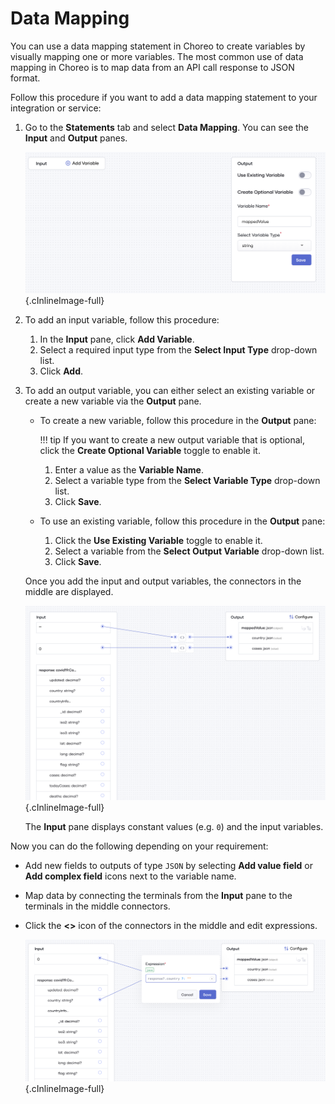 # Data Mapping

You can use a data mapping statement in Choreo to create variables by visually mapping one or more variables.  The most common use of data mapping in Choreo is to map data from an API call response to JSON format. 

Follow this procedure if you want to add a data mapping statement to your integration or service:

1. Go to the **Statements** tab and select **Data Mapping**. You can see the **Input** and **Output** panes.

     ![Data mapping input output windows](../assets/img/references/datamapping/input-output-windows.png){.cInlineImage-full}
   
2. To add an input variable, follow this procedure:

    1. In the **Input** pane, click **Add Variable**.
    2. Select a required input type from the **Select Input Type** drop-down list.
    3. Click **Add**.

3. To add an output variable, you can either select an existing variable or create a new variable via the **Output** pane. 

    - To create a new variable, follow this procedure in the **Output** pane: 

        !!! tip
            If you want to create a new output variable that is optional, click the **Create Optional Variable** toggle to enable it.
            
         1. Enter a value as the **Variable Name**.
         2. Select a variable type from the **Select Variable Type** drop-down list.
         3. Click **Save**.

    - To use an existing variable, follow this procedure in the **Output** pane:         
         1. Click the **Use Existing Variable** toggle to enable it.
         2. Select a variable from the **Select Output Variable** drop-down list.
         3. Click **Save**.
  

   Once you add the input and output variables, the connectors in the middle are displayed.

   ![Data mapping connections](../assets/img/references/datamapping/data-mapping-connections.png){.cInlineImage-full}
   
   The **Input** pane displays constant values (e.g. `0`) and the input variables.
 
Now you can do the following depending on your requirement:

- Add new fields to outputs of type `JSON` by selecting **Add value field** or **Add complex field** icons next to the variable name.

- Map data by connecting the terminals from the **Input** pane to the terminals in the middle connectors. 

- Click the **<>** icon of the connectors in the middle and edit expressions.

     ![Data mapping update expressions](../assets/img/references/datamapping/update-expressions.png){.cInlineImage-full}
 
